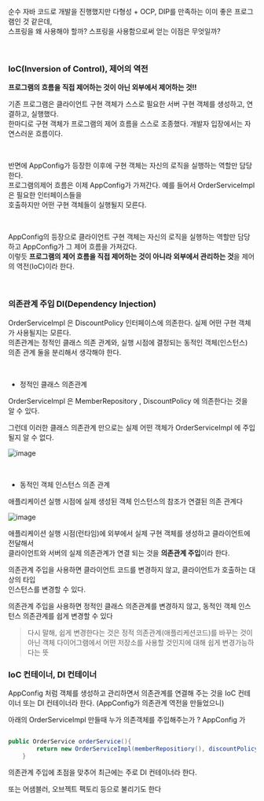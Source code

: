 순수 자바 코드로 개발을 진행했지만 다형성 + OCP, DIP를 만족하는 이미 좋은 프로그램인 것 같은데, <br/>
스프링을 왜 사용해야 할까? 스프링을 사용함으로써 얻는 이점은 무엇일까? 

<br/>

### IoC(Inversion of Control), 제어의 역전 

**프로그램의 흐름을 직접 제어하는 것이 아닌 외부에서 제어하는 것!!**

기존 프로그램은 클라이언트 구현 객체가 스스로 필요한 서버 구현 객체를 생성하고, 연결하고, 실행했다. <br/>
한마디로 구현 객체가 프로그램의 제어 흐름을 스스로 조종했다. 개발자 입장에서는 자연스러운 흐름이다.

<br/>

반면에 AppConfig가 등장한 이후에 구현 객체는 자신의 로직을 실행하는 역할만 담당한다. <br/>
프로그램의제어 흐름은 이제 AppConfig가 가져간다. 예를 들어서 OrderServiceImpl 은 필요한 인터페이스들을 <br/>
호출하지만 어떤 구현 객체들이 실행될지 모른다. 

<br/>

AppConfig의 등장으로 클라이언트 구현 객체는 자신의 로직을 실행하는 역할만 담당하고 AppConfig가 그 제어 흐름을 가져갔다. <br/>
이렇듯 **프로그램의 제어 흐름을 직접 제어하는 것이 아니라 외부에서 관리하는 것**을 제어의 역전(IoC)이라 한다.

<br/>

### 의존관계 주입 DI(Dependency Injection)

OrderServiceImpl 은 DiscountPolicy 인터페이스에 의존한다. 실제 어떤 구현 객체가 사용될지는 모른다.<br/>
의존관계는 정적인 클래스 의존 관계와, 실행 시점에 결정되는 동적인 객체(인스턴스) 의존 관계 둘을 분리해서 생각해야 한다.

<br/>

- 정적인 클래스 의존관계


OrderServiceImpl 은 MemberRepository , DiscountPolicy 에 의존한다는 것을 알 수 있다.

그런데 이러한 클래스 의존관계 만으로는 실제 어떤 객체가 OrderServiceImpl 에 주입 될지 알 수 없다.

![image](https://user-images.githubusercontent.com/78454649/148908580-56dace4b-1bdf-40c0-8b0d-8a05adccf530.png)

<br/>

- 동적인 객체 인스턴스 의존 관계

애플리케이션 실행 시점에 실제 생성된 객체 인스턴스의 참조가 연결된 의존 관계다

![image](https://user-images.githubusercontent.com/78454649/148908734-1eaca16e-a2c2-48c4-abd3-ceced757e0f1.png)


애플리케이션 실행 시점(런타임)에 외부에서 실제 구현 객체를 생성하고 클라이언트에 전달해서 <br/>
클라이언트와 서버의 실제 의존관계가 연결 되는 것을 **의존관계 주입**이라 한다.


의존관계 주입을 사용하면 클라이언트 코드를 변경하지 않고, 클라이언트가 호출하는 대상의 타입 <br/>
인스턴스를 변경할 수 있다.

의존관계 주입을 사용하면 정적인 클래스 의존관계를 변경하지 않고, 동적인 객체 인스턴스 의존관계를
쉽게 변경할 수 있다

> 다시 말해, 쉽게 변경한다는 것은 정적 의존관계(애플리케션코드)를 바꾸는 것이 아닌 
객체 다이어그램에서 어떤 저장소를 사용할 것인지에 대해 쉽게 변경가능하다는 뜻


### IoC 컨테이너, DI 컨테이너

AppConfig 처럼 객체를 생성하고 관리하면서 의존관계를 연결해 주는 것을 IoC 컨테이너 또는 DI 컨테이너라 한다. (AppConfig가 의존관계 역전을 만들었으니)

아래의 OrderServiceImpl 만들때 누가 의존객체를 주입해주는가 ? AppConfig 가

```java

public OrderService orderService(){
        return new OrderServiceImpl(memberRepositiory(), discountPolicy());
    }

```

의존관계 주입에 초점을 맞추어 최근에는 주로 DI 컨테이너라 한다.

또는 어샘블러, 오브젝트 팩토리 등으로 불리기도 한다


